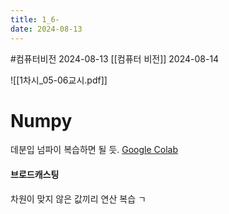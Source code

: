 ```yaml
---
title: 1_6-
date: 2024-08-13
---
```

#컴퓨터비전 
2024-08-13
[[컴퓨터 비전]]
2024-08-14

![[1차시_05-06교시.pdf]]

# Numpy
데분입 넘파이 복습하면 될 듯.
[Google Colab](https://colab.research.google.com/drive/1y01lwr_9fQWIjo72kcB9sID3hpyfYfLb?usp=sharing)

#### 브로드캐스팅
차원이 맞지 않은 값끼리 연산
복습 ㄱ


